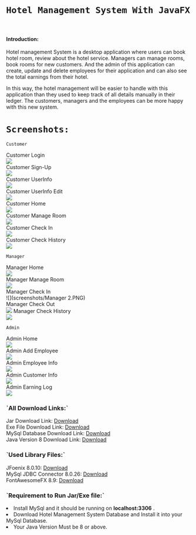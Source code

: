 # `Hotel Management System With JavaFX`
<br>
<h4> Introduction: </h4>
Hotel management System is a desktop application where users
can book hotel room, review about the hotel service. Managers
can manage rooms, book rooms for new customers. And the admin of this application can create,
update and delete employees for their application and can also
see the total earnings from their hotel.

In this way, the hotel management will be easier to handle
with this application than they used to keep track of all details
manually in their ledger. The customers, managers and the
employees can be more happy with this new system.

# `Screenshots:`

`Customer`

Customer Login <br>
![](screenshots/Customer0.PNG) <br>
Customer Sign-Up<br>
![](screenshots/Customer00.PNG) <br>
Customer UserInfo<br>
![](screenshots/Customer000.PNG) <br>
Customer UserInfo Edit<br>
![](screenshots/Customer0000.PNG) <br>
Customer Home<br>
![](screenshots/Customer1.PNG) <br>
Customer Manage Room<br>
![](screenshots/Customer2.PNG) <br>
Customer Check In<br>
![](screenshots/Customer3.PNG) <br>
Customer Check History<br>
![](screenshots/Customer4.PNG) <br>

`Manager`

Manager Home <br>
![](screenshots/Manager0.PNG) <br>
Manager Manage Room <br>
![](screenshots/Manager1.PNG) <br>
Manager Check In <br>
![](screenshots/Manager 2.PNG) <br>
Manager Check Out <br>
![](screenshots/Manager3.PNG)
Manager Check History <br>
![](screenshots/Manager4.PNG) <br>

`Admin`

Admin Home <br>
![](screenshots/Admin0.PNG) <br>
Admin Add Employee <br>
![](screenshots/Admin1.PNG) <br>
Admin Employee Info <br>
![](screenshots/Admin2.PNG) <br>
Admin Customer Info <br>
![](screenshots/Admin3.PNG) <br>
Admin Earning Log <br>
![](screenshots/Admin4.PNG) <br>

<h3>`All Download Links:`</h3>

Jar Download Link:      [Download](https://github.com/Rakib-Hasan-455/Hotel_Management_System-JavaFx/raw/master/Hotel_Management_System%20JavaFx.jar) <br>
Exe File Download Link: [Download](https://github.com/Rakib-Hasan-455/Hotel_Management_System-JavaFx/raw/master/Hotel_Management_System.exe) <br>
MySql Database Download Link: [Download](https://downgit.github.io/#/home?url=https://github.com/Rakib-Hasan-455/Hotel_Management_System-JavaFx/blob/master/Hotel_Management_System.sql) <br>
Java Version 8 Download Link: [Download](https://www.oracle.com/java/technologies/javase/javase8u211-later-archive-downloads.html)
<br>
<h3>`Used Library Files:` </h3>

JFoenix 8.0.10: [Download](https://github.com/Rakib-Hasan-455/Hotel_Management_System-JavaFx/raw/master/lib/jfoenix-8.0.10.jar) <br> 
MySql JDBC Connector 8.0.26: [Download](https://github.com/Rakib-Hasan-455/Hotel_Management_System-JavaFx/raw/master/lib/mysql-connector-java-8.0.26.jar) <br>
FontAwesomeFX 8.9: [Download](https://github.com/Rakib-Hasan-455/Hotel_Management_System-JavaFx/raw/master/lib/fontawesomefx-8.9.jar) <br>

<h3> `Requirement to Run Jar/Exe file:` </h3>
<li>Install MySql and it should be running on <b>localhost:3306</b>  .</li>
<li>Download Hotel Management System Database and Install it into your MySql Database.</li>
<li> Your Java Version Must be 8 or above.</li>
